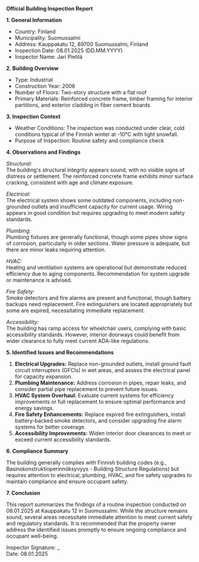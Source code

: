 **Official Building Inspection Report**

**1. General Information**

- Country: Finland
- Municipality: Suomussalmi
- Address: Kauppakatu 12, 89700 Suomussalmi, Finland
- Inspection Date: 08.01.2025 (DD.MM.YYYY)
- Inspector Name: Jari Pietilä

**2. Building Overview**

- Type: Industrial
- Construction Year: 2006
- Number of Floors: Two-story structure with a flat roof
- Primary Materials: Reinforced concrete frame, timber framing for interior partitions, and exterior cladding in fiber cement boards

**3. Inspection Context**

- Weather Conditions: The inspection was conducted under clear, cold conditions typical of the Finnish winter at -10°C with light snowfall.
- Purpose of Inspection: Routine safety and compliance check

**4. Observations and Findings**

*Structural:*  
The building's structural integrity appears sound, with no visible signs of distress or settlement. The reinforced concrete frame exhibits minor surface cracking, consistent with age and climate exposure.

*Electrical:*  
The electrical system shows some outdated components, including non-grounded outlets and insufficient capacity for current usage. Wiring appears in good condition but requires upgrading to meet modern safety standards.

*Plumbing:*  
Plumbing fixtures are generally functional, though some pipes show signs of corrosion, particularly in older sections. Water pressure is adequate, but there are minor leaks requiring attention.

*HVAC:*  
Heating and ventilation systems are operational but demonstrate reduced efficiency due to aging components. Recommendation for system upgrade or maintenance is advised.

*Fire Safety:*  
Smoke detectors and fire alarms are present and functional, though battery backups need replacement. Fire extinguishers are located appropriately but some are expired, necessitating immediate replacement.

*Accessibility:*  
The building has ramp access for wheelchair users, complying with basic accessibility standards. However, interior doorways could benefit from wider clearance to fully meet current ADA-like regulations.

**5. Identified Issues and Recommendations**

1. **Electrical Upgrades:** Replace non-grounded outlets, install ground fault circuit interrupters (GFCIs) in wet areas, and assess the electrical panel for capacity expansion.
2. **Plumbing Maintenance:** Address corrosion in pipes, repair leaks, and consider partial pipe replacement to prevent future issues.
3. **HVAC System Overhaul:** Evaluate current systems for efficiency improvements or full replacement to ensure optimal performance and energy savings.
4. **Fire Safety Enhancements:** Replace expired fire extinguishers, install battery-backed smoke detectors, and consider upgrading fire alarm systems for better coverage.
5. **Accessibility Improvements:** Widen interior door clearances to meet or exceed current accessibility standards.

**6. Compliance Summary**

The building generally complies with Finnish building codes (e.g., Basinskonstruktioperinnöksyvyys - Building Structure Regulations) but requires attention to electrical, plumbing, HVAC, and fire safety upgrades to maintain compliance and ensure occupant safety.

**7. Conclusion**

This report summarizes the findings of a routine inspection conducted on 08.01.2025 at Kauppakatu 12 in Suomussalmi. While the structure remains sound, several areas necessitate immediate attention to meet current safety and regulatory standards. It is recommended that the property owner address the identified issues promptly to ensure ongoing compliance and occupant well-being.

Inspector Signature: _  
Date: 08.01.2025